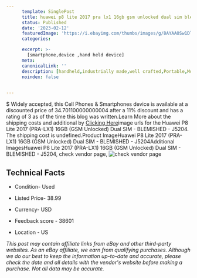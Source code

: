 ```yaml
---
      template: SinglePost
      title: huawei p8 lite 2017 pra lx1 16gb gsm unlocked dual sim blemished j5204
      status: Published
      date: '2023-02-12'
      featuredImage: 'https://i.ebayimg.com/thumbs/images/g/8AYAAOSw1DljQDuX/s-l225.jpg'
      categories: 

      excerpt: >-
        [smartphone,device ,hand held device]
      meta:
      canonicalLink: ''
      description: [handheld,industrially made,well crafted,Portable,Mobile,Compact,Convenient,Lightweight,Maneuverable,Man-portable,Miniature,Carriable,Hand-held,Light,Holdable,Transportable,Mobile device,Pocket-sized,On-the-go,Wireless,Cordless,Compact size,Convenient size, smartphone,device ,hand held device]
      noindex: false

        
---
```

$
    Widely accepted, this Cell Phones & Smartphones device is available at a discounted price of 34.701100000000004 after a 11% discount and has a rating of 3 as of the time this blog was written.Learn More about the shipping costs and additional by [Clicking Here](https://www.ebay.com/itm/134268826814?hash=item1f430bb4be%3Ag%3A8AYAAOSw1DljQDuX&mkevt=1&mkcid=1&mkrid=711-53200-19255-0&campid=%253CePNCampaignId%253E&customid=%253CreferenceId%253E&toolid=10049)image urls for the Huawei P8 Lite 2017 (PRA-LX1) 16GB (GSM Unlocked) Dual SIM - BLEMISHED - J5204. The shipping cost is undefined.Product ImageHuawei P8 Lite 2017 (PRA-LX1) 16GB (GSM Unlocked) Dual SIM - BLEMISHED - J5204Additional ImagesHuawei P8 Lite 2017 (PRA-LX1) 16GB (GSM Unlocked) Dual SIM - BLEMISHED - J5204, check vendor page, ![check vendor page](https://origin-galleryplus.ebayimg.com/ws/web/134268826814_2_0_1/225x225.jpg,https://origin-galleryplus.ebayimg.com/ws/web/134268826814_3_0_1/225x225.jpg,https://origin-galleryplus.ebayimg.com/ws/web/134268826814_4_0_1/225x225.jpg,https://origin-galleryplus.ebayimg.com/ws/web/134268826814_5_0_1/225x225.jpg,https://origin-galleryplus.ebayimg.com/ws/web/134268826814_6_0_1/225x225.jpg,https://origin-galleryplus.ebayimg.com/ws/web/134268826814_7_0_1/225x225.jpg)
    
    

 ## Technical Facts 



     
      

 - Condition- Used 


      

 - Listed Price- 38.99 


      

 - Currency- USD 


      

 - Feedback score - 38601 


      

 - Location - US 


      
      

 *_This post may contain affiliate links from eBay and other third-party websites. As an eBay affiliate, we earn from qualifying purchases. Although we do our best to keep the information up-to-date and accurate, please check the date and all details with the vendor's website before making a purchase. Not all data may be accurate._*



    
    
    
    
    